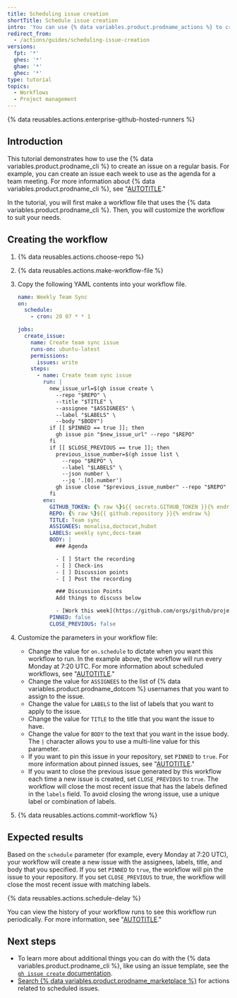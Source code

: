 ```yaml
---
title: Scheduling issue creation
shortTitle: Schedule issue creation
intro: 'You can use {% data variables.product.prodname_actions %} to create an issue on a regular basis for things like daily meetings or quarterly reviews.'
redirect_from:
  - /actions/guides/scheduling-issue-creation
versions:
  fpt: '*'
  ghes: '*'
  ghae: '*'
  ghec: '*'
type: tutorial
topics:
  - Workflows
  - Project management
---
```


{% data reusables.actions.enterprise-github-hosted-runners %}

## Introduction

This tutorial demonstrates how to use the {% data variables.product.prodname_cli %} to create an issue on a regular basis. For example, you can create an issue each week to use as the agenda for a team meeting. For more information about {% data variables.product.prodname_cli %}, see "[AUTOTITLE](/actions/using-workflows/using-github-cli-in-workflows)."

In the tutorial, you will first make a workflow file that uses the {% data variables.product.prodname_cli %}. Then, you will customize the workflow to suit your needs.

## Creating the workflow

1. {% data reusables.actions.choose-repo %}
1. {% data reusables.actions.make-workflow-file %}
1. Copy the following YAML contents into your workflow file.

    ```yaml copy
    name: Weekly Team Sync
    on:
      schedule:
        - cron: 20 07 * * 1

    jobs:
      create_issue:
        name: Create team sync issue
        runs-on: ubuntu-latest
        permissions:
          issues: write
        steps:
          - name: Create team sync issue
            run: |
              new_issue_url=$(gh issue create \
                --repo "$REPO" \
                --title "$TITLE" \
                --assignee "$ASSIGNEES" \
                --label "$LABELS" \
                --body "$BODY")
              if [[ $PINNED == true ]]; then
                gh issue pin "$new_issue_url" --repo "$REPO"
              fi
              if [[ $CLOSE_PREVIOUS == true ]]; then
                previous_issue_number=$(gh issue list \
                  --repo "$REPO" \
                  --label "$LABELS" \
                  --json number \
                  --jq '.[0].number')
                gh issue close "$previous_issue_number" --repo "$REPO"
              fi
            env:
              GITHUB_TOKEN: {% raw %}${{ secrets.GITHUB_TOKEN }}{% endraw %}
              REPO: {% raw %}${{ github.repository }}{% endraw %}
              TITLE: Team sync
              ASSIGNEES: monalisa,doctocat,hubot
              LABELS: weekly sync,docs-team
              BODY: |
                ### Agenda

                - [ ] Start the recording
                - [ ] Check-ins
                - [ ] Discussion points
                - [ ] Post the recording

                ### Discussion Points
                Add things to discuss below

                - [Work this week](https://github.com/orgs/github/projects/3)
              PINNED: false
              CLOSE_PREVIOUS: false
    ```

1. Customize the parameters in your workflow file:
   - Change the value for `on.schedule` to dictate when you want this workflow to run. In the example above, the workflow will run every Monday at 7:20 UTC. For more information about scheduled workflows, see "[AUTOTITLE](/actions/using-workflows/events-that-trigger-workflows#scheduled-events)."
   - Change the value for `ASSIGNEES` to the list of {% data variables.product.prodname_dotcom %} usernames that you want to assign to the issue.
   - Change the value for `LABELS` to the list of labels that you want to apply to the issue.
   - Change the value for `TITLE` to the title that you want the issue to have.
   - Change the value for `BODY` to the text that you want in the issue body. The `|` character allows you to use a multi-line value for this parameter.
   - If you want to pin this issue in your repository, set `PINNED` to `true`. For more information about pinned issues, see "[AUTOTITLE](/issues/tracking-your-work-with-issues/pinning-an-issue-to-your-repository)."
   - If you want to close the previous issue generated by this workflow each time a new issue is created, set `CLOSE_PREVIOUS` to `true`. The workflow will close the most recent issue that has the labels defined in the `labels` field. To avoid closing the wrong issue, use a unique label or combination of labels.
1. {% data reusables.actions.commit-workflow %}

## Expected results

Based on the `schedule` parameter (for example, every Monday at 7:20 UTC), your workflow will create a new issue with the assignees, labels, title, and body that you specified. If you set `PINNED` to `true`, the workflow will pin the issue to your repository. If you set `CLOSE_PREVIOUS` to true, the workflow will close the most recent issue with matching labels.

{% data reusables.actions.schedule-delay %}

You can view the history of your workflow runs to see this workflow run periodically. For more information, see "[AUTOTITLE](/actions/monitoring-and-troubleshooting-workflows/viewing-workflow-run-history)."

## Next steps

- To learn more about additional things you can do with the {% data variables.product.prodname_cli %}, like using an issue template, see the [`gh issue create` documentation](https://cli.github.com/manual/gh_issue_create).
- [Search {% data variables.product.prodname_marketplace %}](https://github.com/marketplace?category=&type=actions&verification=&query=schedule+issue) for actions related to scheduled issues.
